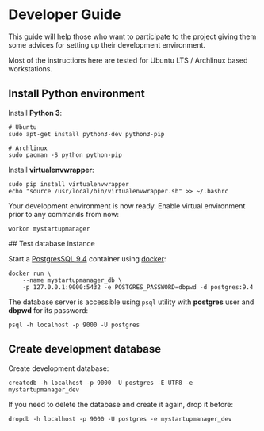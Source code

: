 # Developer Guide

This guide will help those who want to participate to the project giving them
some advices for setting up their development environment.

Most of the instructions here are tested for Ubuntu LTS / Archlinux based
workstations.

## Install Python environment

Install **Python 3**:

```shell
# Ubuntu
sudo apt-get install python3-dev python3-pip

# Archlinux
sudo pacman -S python python-pip
```

Install **virtualenvwrapper**:

```shell
sudo pip install virtualenvwrapper
echo "source /usr/local/bin/virtualenvwrapper.sh" >> ~/.bashrc
```

Your development environment is now ready.
Enable virtual environment prior to any commands from now:

```shell
workon mystartupmanager
```

## Test database instance

Start a [PostgresSQL 9.4](https://hub.docker.com/_/postgres/) container using
[docker](https://www.docker.com/):

```shell
docker run \
    --name mystartupmanager_db \
    -p 127.0.0.1:9000:5432 -e POSTGRES_PASSWORD=dbpwd -d postgres:9.4
```

The database server is accessible using `psql` utility with **postgres** user
and **dbpwd** for its password:

```shell
psql -h localhost -p 9000 -U postgres
```

## Create development database

Create development database:

```shell
createdb -h localhost -p 9000 -U postgres -E UTF8 -e mystartupmanager_dev
```

If you need to delete the database and create it again, drop it before:

```shell
dropdb -h localhost -p 9000 -U postgres -e mystartupmanager_dev
```
